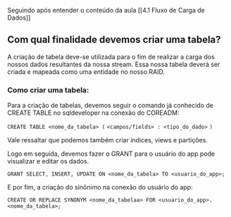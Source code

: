 Seguindo após entender o conteúdo da aula [[4.1 Fluxo de Carga de Dados]]
## Com qual finalidade devemos criar uma tabela?
A criação de tabela deve-se utilizada para o fim de realizar a carga dos nossos dados resultantes da nossa stream. Essa nossa tabela deverá ser criada e mapeada como uma entidade no nosso RAID.



### Como criar uma tabela:
Para a criação de tabelas, devemos seguir o comando já conhecido de CREATE TABLE no sqldeveloper na conexão do COREADM:

`CREATE TABLE <nome_da_tabela> (`
`<campos/fields> : <tipo_do_dado>`
`)`

Vale ressaltar que podemos também criar índices, views e partições.

Logo em seguida, devemos fazer o GRANT para o usuário do app pode visualizar e editar os dados.

`GRANT SELECT, INSERT, UPDATE ON <nome_da_tabela> TO <usuario_do_app>;`

E por fim, a criação do sinônimo
na conexão do usuário do app:

`CREATE OR REPLACE SYNONYM <nome_da_tabelaa> FOR <usuario_do_app>.<nome_da_tabela>;`

